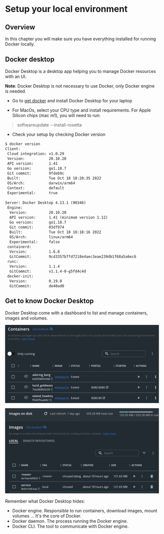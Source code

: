 # Setup your local environment

## Overview

In this chapter you will make sure you have everything installed for running Docker locally.

## Docker desktop

Docker Desktop is a desktop app helping you to manage Docker resources with an UI.

**Note**: Docker Desktop is not necessary to use Docker, only Docker engine is needed.

- Go to [get docker](https://docs.docker.com/get-docker/) and install Docker Desktop for your laptop

- For MacOs, select your CPU type and install requirements.
  For Apple Silicon chips (mac m1), you will need to run:
> softwareupdate --install-rosetta

- Check your setup by checking Docker version
```
$ docker version
Client:
 Cloud integration: v1.0.29
 Version:           20.10.20
 API version:       1.41
 Go version:        go1.18.7
 Git commit:        9fdeb9c
 Built:             Tue Oct 18 18:20:35 2022
 OS/Arch:           darwin/arm64
 Context:           default
 Experimental:      true

Server: Docker Desktop 4.13.1 (90346)
 Engine:
  Version:          20.10.20
  API version:      1.41 (minimum version 1.12)
  Go version:       go1.18.7
  Git commit:       03df974
  Built:            Tue Oct 18 18:18:16 2022
  OS/Arch:          linux/arm64
  Experimental:     false
 containerd:
  Version:          1.6.8
  GitCommit:        9cd3357b7fd7218e4aec3eae239db1f68a5a6ec6
 runc:
  Version:          1.1.4
  GitCommit:        v1.1.4-0-g5fd4c4d
 docker-init:
  Version:          0.19.0
  GitCommit:        de40ad0
```

## Get to know Docker Desktop

Docker Desktop come with a dashboard to list and manage containers, images and volumes.

![](./assets/desktop-containers.png)

![](./assets/desktop-images.png)

Remember what Docker Desktop hides:
- Docker engine. Responsible to run containers, download images, mount volumes ... It's the core of Docker.
- Docker daemon. The process running the Docker engine.
- Docker CLI. The tool to communicate with Docker engine.
